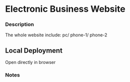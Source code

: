 # Electronic Business Website

### Description
The whole website include: pc/ phone-1/ phone-2

## Local Deployment
Open directly in browser

### Notes


